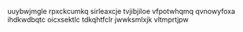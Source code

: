 uuybwjmgle
rpxckcumkq sirleaxcje tvjibjiloe vfpotwhqmq qvnowyfoxa ihdkwdbqtc oicxsektlc tdkqhtfclr jwwksmlxjk vltmprtjpw
